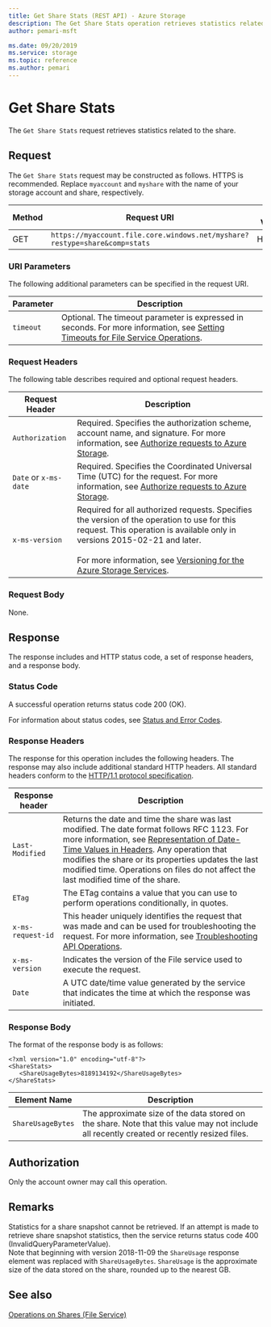 ```yaml
---
title: Get Share Stats (REST API) - Azure Storage
description: The Get Share Stats operation retrieves statistics related to the share.
author: pemari-msft

ms.date: 09/20/2019
ms.service: storage
ms.topic: reference
ms.author: pemari
---
```


# Get Share Stats

The `Get Share Stats` request retrieves statistics related to the share.  
  
## Request  
 The `Get Share Stats` request may be constructed as follows. HTTPS is recommended. Replace `myaccount` and `myshare` with the name of your storage account and share, respectively.  
  
|Method|Request URI|HTTP Version|  
|------------|-----------------|------------------|  
|GET|`https://myaccount.file.core.windows.net/myshare?restype=share&comp=stats`|HTTP/1.1|  
  
### URI Parameters  
 The following additional parameters can be specified in the request URI.  
  
|Parameter|Description|  
|---------------|-----------------|  
|`timeout`|Optional. The timeout parameter is expressed in seconds. For more information, see [Setting Timeouts for File Service Operations](Setting-Timeouts-for-File-Service-Operations.md).|  
  
### Request Headers  
 The following table describes required and optional request headers.  
  
|Request Header|Description|  
|--------------------|-----------------|  
|`Authorization`|Required. Specifies the authorization scheme, account name, and signature. For more information, see [Authorize requests to Azure Storage](authorize-requests-to-azure-storage.md).|  
|`Date` or `x-ms-date`|Required. Specifies the Coordinated Universal Time (UTC) for the request. For more information, see [Authorize requests to Azure Storage](authorize-requests-to-azure-storage.md).|  
|`x-ms-version`|Required for all authorized requests. Specifies the version of the operation to use for this request. This operation is available only in versions 2015-02-21 and later.<br /><br /> For more information, see [Versioning for the Azure Storage Services](versioning-for-the-azure-storage-services.md).|  
  
### Request Body  
 None.  
  
## Response  
 The response includes and HTTP status code, a set of response headers, and a response body.  
  
### Status Code  
 A successful operation returns status code 200 (OK).  
  
 For information about status codes, see [Status and Error Codes](Status-and-Error-Codes2.md).  
  
### Response Headers  
 The response for this operation includes the following headers. The response may also include additional standard HTTP headers. All standard headers conform to the [HTTP/1.1 protocol specification](http://go.microsoft.com/fwlink/?LinkId=73147).  
  
|Response header|Description|  
|---------------------|-----------------|  
|`Last-Modified`|Returns the date and time the share was last modified. The date format follows RFC 1123. For more information, see [Representation of Date-Time Values in Headers](Representation-of-Date-Time-Values-in-Headers.md). Any operation that modifies the share or its properties updates the last modified time. Operations on files do not affect the last modified time of the share.|  
|`ETag`|The ETag contains a value that you can use to perform operations conditionally, in quotes.|  
|`x-ms-request-id`|This header uniquely identifies the request that was made and can be used for troubleshooting the request. For more information, see [Troubleshooting API Operations](Troubleshooting-API-Operations.md).|  
|`x-ms-version`|Indicates the version of the File service used to execute the request.|  
|`Date`|A UTC date/time value generated by the service that indicates the time at which the response was initiated.|  
  
### Response Body  
 The format of the response body is as follows:  
  
```  
<?xml version="1.0" encoding="utf-8"?>  
<ShareStats>  
   <ShareUsageBytes>8189134192</ShareUsageBytes>  
</ShareStats>  
```  
  
|Element Name|Description|  
|------------------|-----------------|  
|`ShareUsageBytes`|The approximate size of the data stored on the share. Note that this value may not include all recently created or recently resized files. |  

## Authorization  
 Only the account owner may call this operation.  
  
## Remarks  
 Statistics for a share snapshot cannot be retrieved. If an attempt is made to retrieve share snapshot statistics, then the service returns status code 400 (InvalidQueryParameterValue).  
 Note that beginning with version 2018-11-09 the `ShareUsage` response element was replaced with `ShareUsageBytes`. `ShareUsage` is the approximate size of the data stored on the share, rounded up to the nearest GB.
  
## See also  
 [Operations on Shares (File Service)](Operations-on-Shares--File-Service-.md)
